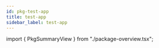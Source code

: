 ```yaml
---
id: pkg-test-app
title: test-app
sidebar_label: test-app
---
```


import { PkgSummaryView } from "./package-overview.tsx";

<PkgSummaryView n="test-app" />

<!-- Todo: how to start -->
